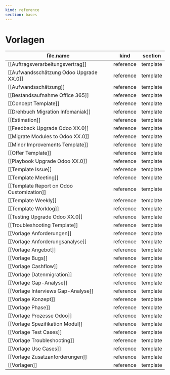 ```yaml
---
kind: reference
section: bases
---
```


# Vorlagen

| file.name | kind | section |
| --- | --- | --- |
| [[Auftragsverarbeitungsvertrag]] | reference | template |
| [[Aufwandsschätzung Odoo Upgrade XX.0]] | reference | template |
| [[Aufwandsschätzung]] | reference | template |
| [[Bestandsaufnahme Office 365]] | reference | template |
| [[Concept Template]] | reference | template |
| [[Drehbuch Migration Infomaniak]] | reference | template |
| [[Estimation]] | reference | template |
| [[Feedback Upgrade Odoo XX.0]] | reference | template |
| [[Migrate Modules to Odoo XX.0]] | reference | template |
| [[Minor Improvements Template]] | reference | template |
| [[Offer Template]] | reference | template |
| [[Playbook Upgrade Odoo XX.0]] | reference | template |
| [[Template Issue]] | reference | template |
| [[Template Meeting]] | reference | template |
| [[Template Report on Odoo Customization]] | reference | template |
| [[Template Weekly]] | reference | template |
| [[Template Worklog]] | reference | template |
| [[Testing Upgrade Odoo XX.0]] | reference | template |
| [[Troubleshooting Template]] | reference | template |
| [[Vorlage Anforderungen]] | reference | template |
| [[Vorlage Anforderungsanalyse]] | reference | template |
| [[Vorlage Angebot]] | reference | template |
| [[Vorlage Bugs]] | reference | template |
| [[Vorlage Cashflow]] | reference | template |
| [[Vorlage Datenmigration]] | reference | template |
| [[Vorlage Gap-Analyse]] | reference | template |
| [[Vorlage Interviews Gap-Analyse]] | reference | template |
| [[Vorlage Konzept]] | reference | template |
| [[Vorlage Phase]] | reference | template |
| [[Vorlage Prozesse Odoo]] | reference | template |
| [[Vorlage Spezifikation Modul]] | reference | template |
| [[Vorlage Test Cases]] | reference | template |
| [[Vorlage Troubleshooting]] | reference | template |
| [[Vorlage Use Cases]] | reference | template |
| [[Vorlage Zusatzanforderungen]] | reference | template |
| [[Vorlagen]] | reference | template |
